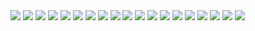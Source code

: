 <img src="https://i.ibb.co/0MR8gF4/jujutsu-kaisen-247-1.jpg">
<img src="https://i.ibb.co/syL8xGR/jujutsu-kaisen-247-2.jpg">
<img src="https://i.ibb.co/4sp8fFt/jujutsu-kaisen-247-3.jpg">
<img src="https://i.ibb.co/pJFLjXH/jujutsu-kaisen-247-4.jpg">
<img src="https://i.ibb.co/VqZBbfb/jujutsu-kaisen-247-5.jpg">
<img src="https://i.ibb.co/9ys2gcx/jujutsu-kaisen-247-6.jpg">
<img src="https://i.ibb.co/YWcXCQK/jujutsu-kaisen-247-7.jpg">
<img src="https://i.ibb.co/HP2zWcp/jujutsu-kaisen-247-8.jpg">
<img src="https://i.ibb.co/jkFqWjw/jujutsu-kaisen-247-9.jpg">
<img src="https://i.ibb.co/fFFb4Bx/jujutsu-kaisen-247-10.jpg">
<img src="https://i.ibb.co/tzZdjpr/jujutsu-kaisen-247-11.jpg">
<img src="https://i.ibb.co/NtK0xnZ/jujutsu-kaisen-247-12.jpg">
<img src="https://i.ibb.co/h9cKrwf/jujutsu-kaisen-247-13.jpg">
<img src="https://i.ibb.co/8x6tT8T/jujutsu-kaisen-247-14.jpg">
<img src="https://i.ibb.co/ypPn9Px/jujutsu-kaisen-247-15.jpg">
<img src="https://i.ibb.co/Qf0h5y9/jujutsu-kaisen-247-16.jpg">
<img src="https://i.ibb.co/VgsZ3nH/jujutsu-kaisen-247-17.jpg">
<img src="https://i.ibb.co/j6qJcCh/jujutsu-kaisen-247-18.jpg">
<img src="https://i.ibb.co/9rsCkx5/jujutsu-kaisen-247-19.jpg">
